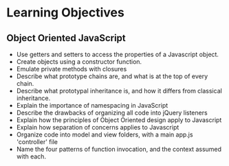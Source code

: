 # Learning Objectives

## Object Oriented JavaScript

- Use getters and setters to access the properties of a Javascript object.
- Create objects using a constructor function.
- Emulate private methods with closures
- Describe what prototype chains are, and what is at the top of every chain.
- Describe what prototypal inheritance is, and how it differs from classical inheritance.
- Explain the importance of namespacing in JavaScript
- Describe the drawbacks of organizing all code into jQuery listeners
- Explain how the principles of Object Oriented design apply to Javascript
- Explain how separation of concerns applies to Javascript
- Organize code into model and view folders, with a main app.js 'controller' file
- Name the four patterns of function invocation, and the context assumed with each.